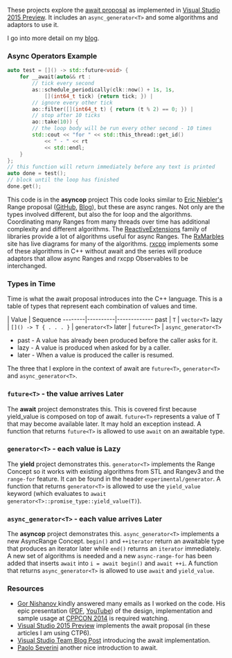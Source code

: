 These projects explore the [await proposal](http://www.open-std.org/jtc1/sc22/wg21/docs/papers/2014/n4134.pdf) as implemented in [Visual Studio 2015 Preview](https://www.visualstudio.com/en-us/news/vs2015-vs.aspx). It includes an `async_generator<T>` and some algorithms and adaptors to use it.

I go into more detail on my [blog](http://kirkshoop.github.io/).

### Async Operators Example
```cpp
auto test = []() -> std::future<void> {
    for __await(auto&& rt :
        // tick every second
        as::schedule_periodically(clk::now() + 1s, 1s,
            [](int64_t tick) {return tick; }) |
        // ignore every other tick
        ao::filter([](int64_t t) { return (t % 2) == 0; }) |
        // stop after 10 ticks
        ao::take(10)) {
        // the loop body will be run every other second - 10 times
        std::cout << "for " << std::this_thread::get_id()
            << " - " << rt
            << std::endl;
    }
};
// this function will return immediately before any text is printed
auto done = test();
// block until the loop has finished
done.get();
```
This code is in the **asyncop** project This code looks similar to [Eric Niebler's](https://twitter.com/ericniebler) Range proposal ([GitHub](https://github.com/ericniebler/range-v3), [Blog](http://ericniebler.com/)), but these are async ranges. Not only are the types involved different, but also the for loop and the algorithms. Coordinating many Ranges from many threads over time has additional complexity and different algorithms. The [ReactiveExtensions](http://reactivex.io/languages.html) family of libraries provide a lot of algorithms useful for async Ranges. The [RxMarbles](http://rxmarbles.com/) site has live diagrams for many of the algorithms. [rxcpp](https://github.com/Reactive-Extensions/RxCpp) implements some of these algorithms in C++ without await and the series will produce adaptors that allow async Ranges and rxcpp Observables to be interchanged.

### Types in Time
Time is what the await proposal introduces into the C++ language.
This is a table of types that represent each combination of values and time.

 | Value | Sequence
--------|----------|-------------
past | `T` | `vector<T>`
lazy | `[]() -> T { . . . }` | `generator<T>`
later | `future<T>` | `async_generator<T>`

* past - A value has already been produced before the caller asks for it.
* lazy -  A value is produced when asked for by a caller.
* later - When a value is produced the caller is resumed.

The three that I explore in the context of await are `future<T>`, `generator<T>` and `async_generator<T>`.

### `future<T>` - the value arrives Later
The **await** project demonstrates this. This is covered first because yield_value is composed on top of await. `future<T>` represents a value of T that may become available later. It may hold an exception instead. A function that returns `future<T>` is allowed to use `await` on an awaitable type.

### `generator<T>` - each value is Lazy
The **yield** project demonstrates this. `generator<T>` implements the Range Concept so it works with existing algorithms from STL and Rangev3 and the `range-for` feature. It can be found in the header `experimental/generator`. A function that returns `generator<T>` is allowed to use the `yield_value` keyword (which evaluates to `await generator<T>::promise_type::yield_value(T)`).

### `async_generator<T>` - each value arrives Later
The **asyncop** project demonstrates this. `async_generator<T>` implements a new AsyncRange Concept. `begin()` and `++iterator` return an awaitable type that produces an iterator later while `end()` returns an `iterator` immediately. A new set of algorithms is needed and a new `async-range-for` has been added that inserts `await` into `i = await begin()` and `await ++i`. A function that returns  `async_generator<T>` is allowed to use `await` and `yield_value`.

### Resources
* [Gor Nishanov ](https://twitter.com/gornishanov) kindly answered many emails as I worked on the code. His epic presentation ([PDF](https://github.com/CppCon/CppCon2014/blob/master/Presentations/await%202.0%20-%20Stackless%20Resumable%20Functions/await%202.0%20-%20Stackless%20Resumable%20Functions%20-%20Gor%20Nishanov%20-%20CppCon%202014.pdf), [YouTube](https://www.youtube.com/watch?v=KUhSjfSbINE)) of the design, implementation and sample usage at [CPPCON 2014](http://cppcon.org/) is required watching.
* [Visual Studio 2015 Preview](https://www.visualstudio.com/en-us/news/vs2015-vs.aspx) implements the await proposal (in these articles I am using CTP6).
* [Visual Studio Team Blog Post](http://blogs.msdn.com/b/vcblog/archive/2014/11/12/resumable-functions-in-c.aspx) introducing the await implementation.
* [Paolo Severini](https://paoloseverini.wordpress.com/2015/03/06/stackless-coroutines-with-vs2015/)  another nice introduction to await.
